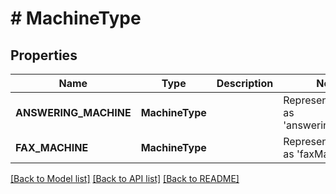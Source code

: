 # # MachineType

## Properties

Name | Type | Description | Notes
------------ | ------------- | ------------- | -------------
| **ANSWERING_MACHINE** | **MachineType** |  | Represented in PHP as 'answeringMachine' |
| **FAX_MACHINE** | **MachineType** |  | Represented in PHP as 'faxMachine' |

[[Back to Model list]](../../README.md#models) [[Back to API list]](../../README.md#endpoints) [[Back to README]](../../README.md)
